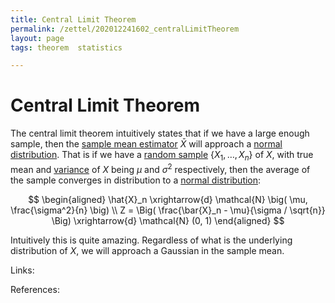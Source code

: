 ```yaml
---
title: Central Limit Theorem
permalink: /zettel/202012241602_centralLimitTheorem
layout: page
tags: theorem  statistics

---
```

# Central Limit Theorem

The central limit theorem intuitively states that if we have a large enough sample, then the [sample mean estimator](202012241544_sampleMeanDefinition) $\bar{X}$
will approach a [normal distribution](202012241603_normalDistribution). That is if we have a [random sample](202012241510_sampleDefinition)
$\{ X_1, \dots, X_n \}$ of $X$, with true mean and [variance](202012241415_varianceDefinition) of $X$ being $\mu$ and $\sigma^2$ respectively, 
then the average of the sample converges in distribution to a [normal distribution](202012241603_normalDistribution):

$$
\begin{aligned}
\hat{X}_n \xrightarrow{d} \mathcal{N} \big( \mu, \frac{\sigma^2}{n} \big) \\
Z = \Big( \frac{\bar{X}_n - \mu}{\sigma / \sqrt{n}} \Big) \xrightarrow{d} \mathcal{N} (0, 1)
\end{aligned}
$$

Intuitively this is quite amazing. Regardless of what is the underlying distribution of $X$, we will approach a Gaussian in 
the sample mean.

Links: 

References: 

